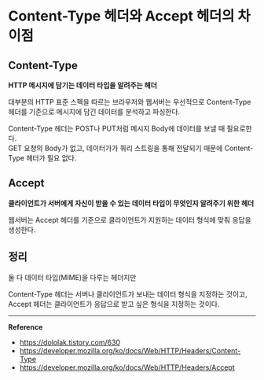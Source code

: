 # Content-Type 헤더와 Accept 헤더의 차이점
## Content-Type
**HTTP 메시지에 담기는 데이터 타입을 알려주는 헤더**

대부분의 HTTP 표준 스펙을 따르는 브라우저와 웹서버는 우선적으로 Content-Type 헤더를 기준으로 메시지에 담긴 데이터를 분석하고 파싱한다.

Content-Type 헤더는 POST나 PUT처럼 메시지 Body에 데이터를 보낼 때 필요로한다.<br>
GET 요청의 Body가 없고, 데이터가가 쿼리 스트링을 통해 전달되기 때문에 Content-Type 헤더가 필요 없다.

## Accept
**클라이언트가 서버에게 자신이 받을 수 있는 데이터 타입이 무엇인지 알려주기 위한 헤더**

웹서버는 Accept 헤더를 기준으로 클라이언트가 지원하는 데이터 형식에 맞춰 응답을 생성한다.

## 정리
둘 다 데이터 타입(MIME)을 다루는 헤더지만

Content-Type 헤더는 서버나 클라이언트가 보내는 데이터 형식을 지정하는 것이고,<br>
Accept 헤더는 클라이언트가 응답으로 받고 싶은 형식을 지정하는 것이다.

---
**Reference**<br>
- https://dololak.tistory.com/630
- https://developer.mozilla.org/ko/docs/Web/HTTP/Headers/Content-Type
- https://developer.mozilla.org/ko/docs/Web/HTTP/Headers/Accept
